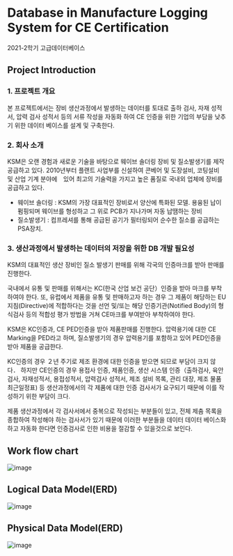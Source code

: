 # Database in Manufacture Logging System for CE Certification 

2021-2학기 고급데이터베이스

## Project Introduction

### 1. 프로젝트 개요
본 프로젝트에서는 장비 생산과정에서 발생하는 데이터를 토대로 출하 검사, 자재 성적서, 압력 검사 성적서 등의 서류 작성을 자동화 하여 CE 인증을 위한 기업의 부담을 낮추기 위한 데이터 베이스를 설계 및 구축한다.

### 2. 회사 소개
KSM은 오랜 경험과 새로운 기술을 바탕으로 웨이브 솔더링 장비 및 질소발생기를 제작 공급하고 있다. 2010년부터 플랜트 사업부를 신설하여 콘베어 및 도장설비, 코팅설비 및 산업 기계 분야에　있어 최고의 기술력을 가지고 높은 품질로 국내외 업체에 장비를 공급하고 있다.

- 웨이브 솔더링 : KSM의 가장 대표적인 장비로서 양산에 특화된 모델. 용융된 납이 펌핑되며 웨이브를 형성하고 그 위로 PCB가 지나가며 자동 납땜하는 장비
- 질소발생기 : 컴프레셔를 통해 공급된 공기가 필터링되어 순수한 질소를 공급하는 PSA장치.


### 3. 생산과정에서 발생하는 데이터의 저장을 위한 DB 개발 필요성
KSM의 대표적인 생산 장비인 질소 발생기 판매를 위해 각국의 인증마크를 받아 판매를 진행한다.

국내에서 유통 및 판매를 위해서는 KC(한국 산업 보건 공단）인증을 받아 마크를 부착하여야 한다. 또, 유럽에서 제품을 유통 및 판매하고자 하는 경우 그 제품이 해당하는 EU 지침(Directive)에 적합하다는 것을 선언 및/또는 해당 인증기관(Notified Body)의 형식검사 등의 적합성 평가 방법을 거쳐 CE마크를 부여받아 부착하여야 한다.

KSM은 KC인증과, CE PED인증을 받아 제품판매를 진행한다. 압력용기에 대한 CE Marking을 PED라고 하며, 질소발생기의 경우 압력용기를 포함하고 있어 PED인증을 받아 제품을 공급한다.

KC인증의 경우 ２년 주기로 제조 환경에 대한 인증을 받으면 되므로 부담이 크지 않다． 하지만 CE인증의 경우 용접사 인증, 제품인증, 생산 시스템 인증（출하검사, 육안검사, 자재성적서, 용접성적서, 압력검사 성적서, 제조 설비 목록, 관리 대장, 제조 물품 최근일정표) 등 생산과정에서의 각 제품에 대한 인증 검사서가 요구되기 때문에 이를 작성하기 위한 부담이 크다.

제품 생산과정에서 각 검사서에서 중복으로 작성되는 부분들이 있고, 전체 제춤 목록을 종합하여 작성해야 하는 검사서가 있기 때문에 이러한 부분들을 데이터 데이터 베이스화 하고 자동화 한다면 인증검사로 인한 비용을 절감할 수 있을것으로 보인다.

## Work flow chart
![image](https://user-images.githubusercontent.com/28651727/144402975-3c6ddb12-5786-49ba-a600-4c84914deb3b.png)


## Logical Data Model(ERD)
![image](https://user-images.githubusercontent.com/28651727/144402787-db3505a2-a11e-4251-8f05-270466e606c3.png)

## Physical Data Model(ERD)
![image](https://user-images.githubusercontent.com/28651727/144402830-d2713ede-2f4a-4ac3-9dd0-3e9728d30b0c.png)

